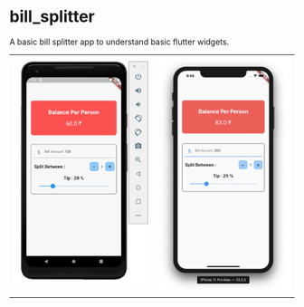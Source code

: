 # bill_splitter

A basic bill splitter app to understand basic flutter widgets.



<table style="{border:none}">
<tr><td>
<img src="./screenshots/android.png" width="240"/>
</td><td>
<img src="./screenshots/ios.png" width="240" />
</td></tr></table>
